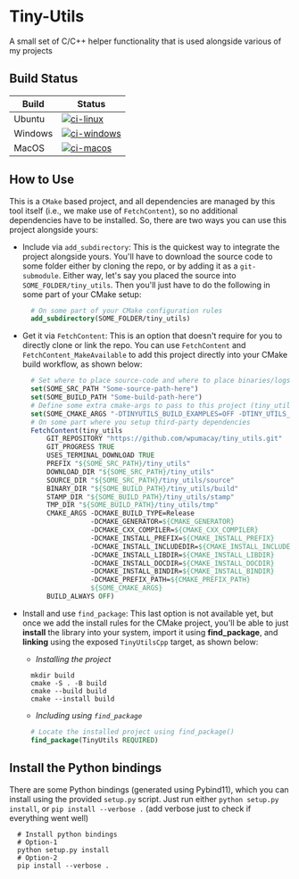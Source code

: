 # Tiny-Utils

A small set of C/C++ helper functionality that is used alongside various of my projects

## Build Status

| Build   | Status                                                                                                                                                                      |
| ------- | --------------------------------------------------------------------------------------------------------------------------------------------------------------------------- |
| Ubuntu  | [![ci-linux](https://github.com/wpumacay/tiny_utils/actions/workflows/ci-linux.yml/badge.svg)](https://github.com/wpumacay/tiny_utils/actions/workflows/ci-linux.yml)       |
| Windows | [![ci-windows](https://github.com/wpumacay/tiny_utils/actions/workflows/ci-windows.yml/badge.svg)](https://github.com/wpumacay/tiny_utils/actions/workflows/ci-windows.yml) |
| MacOS   | [![ci-macos](https://github.com/wpumacay/tiny_utils/actions/workflows/ci-macos.yml/badge.svg)](https://github.com/wpumacay/tiny_utils/actions/workflows/ci-macos.yml)       |

## How to Use

This is a `CMake` based project, and all dependencies are managed by this tool
itself (i.e., we make use of `FetchContent`), so no additional dependencies have
to be installed. So, there are two ways you can use this project alongside yours:

* Include via `add_subdirectory`: This is the quickest way to integrate the
  project alongside yours. You'll have to download the source code to some folder
  either by cloning the repo, or by adding it as a `git-submodule`. Either way,
  let's say you placed the source into `SOME_FOLDER/tiny_utils`. Then you'll just
  have to do the following in some part of your CMake setup:

  ```cmake
    # On some part of your CMake configuration rules
    add_subdirectory(SOME_FOLDER/tiny_utils)
  ```

* Get it via `FetchContent`: This is an option that doesn't require for you to
  directly clone or link the repo. You can use `FetchContent` and `FetchContent_MakeAvailable`
  to add this project directly into your CMake build workflow, as shown below:

  ```cmake
    # Set where to place source-code and where to place binaries/logs
    set(SOME_SRC_PATH "Some-source-path-here")
    set(SOME_BUILD_PATH "Some-build-path-here")
    # Define some extra cmake-args to pass to this project (tiny_utils)
    set(SOME_CMAKE_ARGS "-DTINYUTILS_BUILD_EXAMPLES=OFF -DTINY_UTILS_BUILD_DOCS=OFF")
    # On some part where you setup third-party dependencies
    FetchContent(tiny_utils
        GIT_REPOSITORY "https://github.com/wpumacay/tiny_utils.git"
        GIT_PROGRESS TRUE
        USES_TERMINAL_DOWNLOAD TRUE
        PREFIX "${SOME_SRC_PATH}/tiny_utils"
        DOWNLOAD_DIR "${SOME_SRC_PATH}/tiny_utils"
        SOURCE_DIR "${SOME_SRC_PATH}/tiny_utils/source"
        BINARY_DIR "${SOME_BUILD_PATH}/tiny_utils/build"
        STAMP_DIR "${SOME_BUILD_PATH}/tiny_utils/stamp"
        TMP_DIR "${SOME_BUILD_PATH}/tiny_utils/tmp"
        CMAKE_ARGS -DCMAKE_BUILD_TYPE=Release
                   -DCMAKE_GENERATOR=${CMAKE_GENERATOR}
                   -DCMAKE_CXX_COMPILER=${CMAKE_CXX_COMPILER}
                   -DCMAKE_INSTALL_PREFIX=${CMAKE_INSTALL_PREFIX}
                   -DCMAKE_INSTALL_INCLUDEDIR=${CMAKE_INSTALL_INCLUDEDIR}
                   -DCMAKE_INSTALL_LIBDIR=${CMAKE_INSTALL_LIBDIR}
                   -DCMAKE_INSTALL_DOCDIR=${CMAKE_INSTALL_DOCDIR}
                   -DCMAKE_INSTALL_BINDIR=${CMAKE_INSTALL_BINDIR}
                   -DCMAKE_PREFIX_PATH=${CMAKE_PREFIX_PATH}
                   ${SOME_CMAKE_ARGS}
        BUILD_ALWAYS OFF)
  ```

* Install and use `find_package`: This last option is not available yet, but once
  we add the install rules for the CMake project, you'll be able to just **install**
  the library into your system, import it using **find_package**, and **linking**
  using the exposed `TinyUtilsCpp` target, as shown below:

  * *Installing the project*

  ```shell
    mkdir build
    cmake -S . -B build
    cmake --build build
    cmake --install build
  ```

  * *Including using `find_package`*

  ```cmake
    # Locate the installed project using find_package()
    find_package(TinyUtils REQUIRED)
  ```

## Install the Python bindings

There are some Python bindings (generated using Pybind11), which you can install
using the provided `setup.py` script. Just run either `python setup.py install`,
or `pip install --verbose .` (add verbose just to check if everything went well)

```shell
  # Install python bindings
  # Option-1
  python setup.py install
  # Option-2
  pip install --verbose .
```
